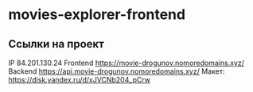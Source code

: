 # movies-explorer-frontend

## Ссылки на проект

IP 84.201.130.24
Frontend https://movie-drogunov.nomoredomains.xyz/
Backend https://api.movie-drogunov.nomoredomains.xyz/
Макет: https://disk.yandex.ru/d/xJVCNb204_pCrw
